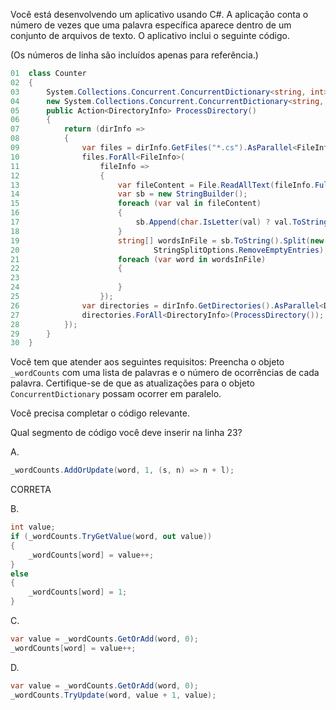 ﻿Você está desenvolvendo um aplicativo usando C#.
A aplicação conta o número de vezes que uma palavra específica aparece dentro de um conjunto de arquivos de texto.
O aplicativo inclui o seguinte código.

(Os números de linha são incluídos apenas para referência.)


```csharp
01  class Counter
02  {
03      System.Collections.Concurrent.ConcurrentDictionary<string, int> _wordCounts =
04      new System.Collections.Concurrent.ConcurrentDictionary<string, int>();
05      public Action<DirectoryInfo> ProcessDirectory()
06      {
07          return (dirInfo =>
08          {
09              var files = dirInfo.GetFiles("*.cs").AsParallel<FileInfo>();
10              files.ForAll<FileInfo>(
11                  fileInfo =>
12                  {
13                      var fileContent = File.ReadAllText(fileInfo.FullName);
14                      var sb = new StringBuilder();
15                      foreach (var val in fileContent)
16                      {
17                          sb.Append(char.IsLetter(val) ? val.ToString().ToLowerInvariant() : " ");
18                      }
19                      string[] wordsInFile = sb.ToString().Split(new[] { ' ' },
20                              StringSplitOptions.RemoveEmptyEntries);
21                      foreach (var word in wordsInFile)
22                      {
23
24                      }
25                  });
26              var directories = dirInfo.GetDirectories().AsParallel<DirectoryInfo>();
27              directories.ForAll<DirectoryInfo>(ProcessDirectory());
28          });
29      }
30  }
```

Você tem que atender aos seguintes requisitos:
Preencha o objeto `_wordCounts` com uma lista de palavras e o número de ocorrências de cada palavra.
Certifique-se de que as atualizações para o objeto `ConcurrentDictionary` possam ocorrer em paralelo.

Você precisa completar o código relevante.

Qual segmento de código você deve inserir na linha 23?


A. 
```csharp
_wordCounts.AddOrUpdate(word, 1, (s, n) => n + l);
```
CORRETA

B.
```csharp
int value;
if (_wordCounts.TryGetValue(word, out value))
{
    _wordCounts[word] = value++;
}
else
{
    _wordCounts[word] = 1;
}
```

C.
```csharp
var value = _wordCounts.GetOrAdd(word, 0);
_wordCounts[word] = value++;
```

D.
```csharp
var value = _wordCounts.GetOrAdd(word, 0);
_wordCounts.TryUpdate(word, value + 1, value);
```


